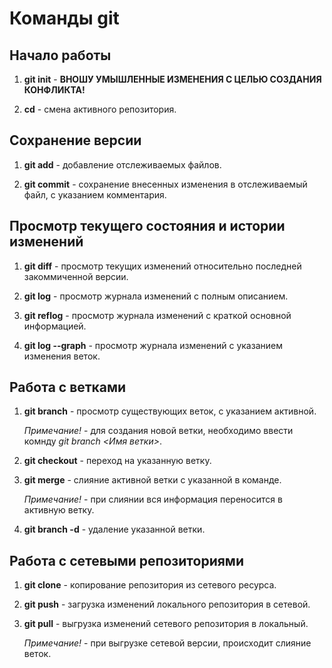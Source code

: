 # Команды git

## Начало работы

1. **git init** - **ВНОШУ УМЫШЛЕННЫЕ ИЗМЕНЕНИЯ С ЦЕЛЬЮ СОЗДАНИЯ КОНФЛИКТА!**

2. **cd** - смена активного репозитория.

## Сохранение версии

1. **git add** - добавление отслеживаемых файлов.

2. **git commit** - сохранение внесенных изменения в отслеживаемый файл, с указанием комментария.

## Просмотр текущего состояния и истории изменений

1. **git diff** - просмотр текущих изменений относительно последней закоммиченной версии.

2. **git log** - просмотр журнала изменений с полным описанием.

3. **git reflog** - просмотр журнала изменений с краткой основной информацией.

4. **git log --graph** - просмотр журнала изменений с указанием изменения веток.

## Работа с ветками

1. **git branch** - просмотр существующих веток, с указанием активной.
    
    *Примечание!* - для создания новой ветки, необходимо ввести комнду *git branch <Имя ветки>*.
    
2. **git checkout** - переход на указанную ветку.

3. **git merge** - слияние активной ветки с указанной в команде.

    *Примечание!* - при слиянии вся информация переносится в активную ветку.

4. **git branch -d** - удаление указанной ветки.

## Работа с сетевыми репозиториями

1. **git clone** - копирование репозитория из сетевого ресурса.

2. **git push** - загрузка изменений локального репозитория в сетевой.

3. **git pull** - выгрузка изменений сетевого репозитория в локальный.

    *Примечание!* - при выгрузке сетевой версии, происходит слияние веток.
